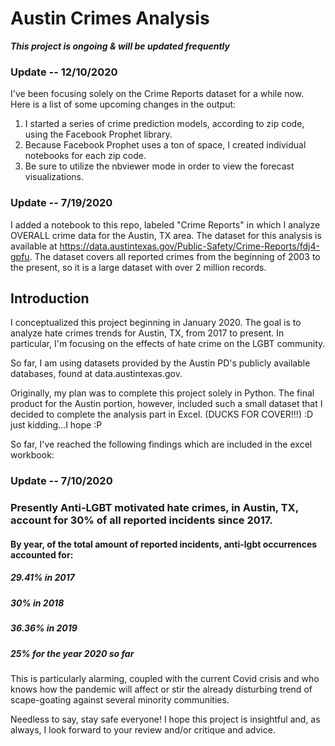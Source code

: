 # Austin Crimes Analysis

***This project is ongoing & will be updated frequently***
### Update -- 12/10/2020
I've been focusing solely on the Crime Reports dataset for a while now. Here is a list of some upcoming changes in the output:
  1. I started a series of crime prediction models, according to zip code, using the Facebook Prophet library.
  2. Because Facebook Prophet uses a ton of space, I created individual notebooks for each zip code.
  3. Be sure to utilize the nbviewer mode in order to view the forecast visualizations.

### Update -- 7/19/2020
I added a notebook to this repo, labeled "Crime Reports" in which I analyze OVERALL crime data for the Austin, TX area. The dataset for this analysis is available at https://data.austintexas.gov/Public-Safety/Crime-Reports/fdj4-gpfu. The dataset covers all reported crimes from the beginning of 2003 to the present, so it is a large dataset with over 2 million records. 


## Introduction
I conceptualized this project beginning in  January 2020. The goal is to analyze hate crimes trends for Austin, TX, from 2017 to present. In particular, I'm focusing on the effects of hate crime on the LGBT community. 

So far, I am using datasets provided by the Austin PD's publicly available databases, found at data.austintexas.gov. 

Originally, my plan was to complete this project solely in Python. The final product for the Austin portion, however, included such a small dataset that I decided to complete the analysis part in Excel. (DUCKS FOR COVER!!!) :D just kidding...I hope :P 

So far, I've reached the following findings which are included in the excel workbook: 

### **Update -- 7/10/2020**
### Presently Anti-LGBT motivated hate crimes, in Austin, TX, account for 30% of all reported incidents since 2017. 
#### By year, of the total amount of reported incidents, anti-lgbt occurrences accounted for:
##### 29.41% in 2017
##### 30% in 2018
##### 36.36% in 2019
##### 25% for the year 2020 so far

This is particularly alarming, coupled with the current Covid crisis and who knows how the pandemic will affect or stir the already disturbing trend of scape-goating against several minority communities. 

Needless to say, stay safe everyone! I hope this project is insightful and, as always, I look forward to your review and/or critique and advice. 
